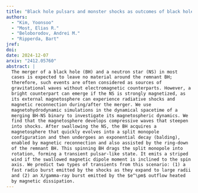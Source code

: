 ```yaml
---
title: "Black hole pulsars and monster shocks as outcomes of black hole-neutron star mergers"
authors:
  - "Kim, Yoonsoo"
  - "Most, Elias R."
  - "Beloborodov, Andrei M."
  - "Ripperda, Bart"
jref:
doi:
date: 2024-12-07
arxiv: "2412.05760"
abstract: |
  The merger of a black hole (BH) and a neutron star (NS) in most
  cases is expected to leave no material around the remnant BH;
  therefore, such events are often considered as sources of
  gravitational waves without electromagnetic counterparts. However, a
  bright counterpart can emerge if the NS is strongly magnetized, as
  its external magnetosphere can experience radiative shocks and
  magnetic reconnection during/after the merger. We use
  magnetohydrodynamic simulations in the dynamical spacetime of a
  merging BH-NS binary to investigate its magnetospheric dynamics. We
  find that the magnetosphere develops compressive waves that steepen
  into shocks. After swallowing the NS, the BH acquires a
  magnetosphere that quickly evolves into a split monopole
  configuration and then undergoes an exponential decay (balding),
  enabled by magnetic reconnection and also assisted by the ring-down
  of the remnant BH. This spinning BH drags the split monopole into
  rotation, forming a transient pulsar-like state. It emits a striped
  wind if the swallowed magnetic dipole moment is inclined to the spin
  axis. We predict two types of transients from this scenario: (1) a
  fast radio burst emitted by the shocks as they expand to large radii
  and (2) an X/gamma-ray burst emitted by the $e^\pm$ outflow heated
  by magnetic dissipation.
---
```

